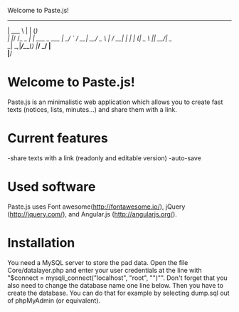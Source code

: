Welcome to Paste.js!
______         _         _     
| ___ \       | |       (_)    
| |_/ /_ _ ___| |_ ___   _ ___ 
|  __/ _` / __| __/ _ \ | / __|
| | | (_| \__ \ ||  __/_| \__ \
\_|  \__,_|___/\__\___(_) |___/
                       _/ |    
                      |__/     

Welcome to Paste.js!
====================
Paste.js is an minimalistic web application which allows you to create fast texts (notices, lists, minutes...) and share them with a link.

Current features
================
-share texts with a link (readonly and editable version)
-auto-save

Used software
=============
Paste.js uses Font awesome(http://fontawesome.io/), jQuery (http://jquery.com/), and Angular.js (http://angularjs.org/).

Installation
============
You need a MySQL server to store the pad data. Open the file Core/datalayer.php and enter your user credentials at the line with "$connect = mysqli_connect("localhost", "root", "")"".
Don't forget that you also need to change the database name one line below.
Then you have to create the database. You can do that for example by selecting dump.sql out of phpMyAdmin (or equivalent).
